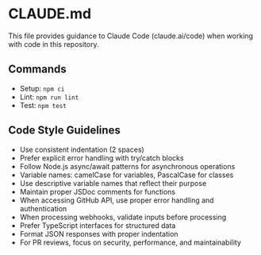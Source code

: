# CLAUDE.md

This file provides guidance to Claude Code (claude.ai/code) when working with code in this repository.

## Commands
- Setup: `npm ci`
- Lint: `npm run lint`
- Test: `npm test`

## Code Style Guidelines
- Use consistent indentation (2 spaces)
- Prefer explicit error handling with try/catch blocks
- Follow Node.js async/await patterns for asynchronous operations
- Variable names: camelCase for variables, PascalCase for classes
- Use descriptive variable names that reflect their purpose
- Maintain proper JSDoc comments for functions
- When accessing GitHub API, use proper error handling and authentication
- When processing webhooks, validate inputs before processing
- Prefer TypeScript interfaces for structured data
- Format JSON responses with proper indentation
- For PR reviews, focus on security, performance, and maintainability
